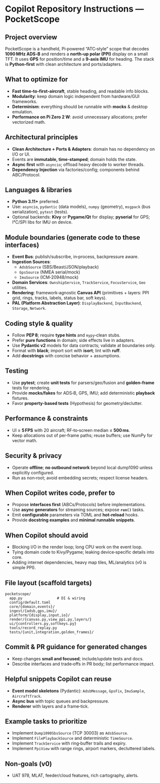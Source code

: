 # Copilot Repository Instructions — PocketScope


## Project overview
PocketScope is a handheld, Pi‑powered “ATC‑style” scope that decodes **1090 MHz ADS‑B** and renders a **north‑up polar (PPI)** display on a small TFT. It uses **GPS** for position/time and a **9‑axis IMU** for heading. The stack is **Python‑first** with clean architecture and ports/adapters.

## What to optimize for
- **Fast time‑to‑first‑aircraft**, stable heading, and readable info blocks.
- **Modularity**: keep domain logic independent from hardware/GUI frameworks.
- **Determinism**: everything should be runnable with **mocks** & desktop emulation.
- **Performance on Pi Zero 2 W**: avoid unnecessary allocations; prefer vectorized math.

## Architectural principles
- **Clean Architecture + Ports & Adapters**: domain has no dependency on I/O or UI.
- Events are **immutable, time‑stamped**; domain holds the state.
- **Async first** with `asyncio`; offload heavy decode to worker threads.
- **Dependency Injection** via factories/config; components behind ABC/Protocol.

## Languages & libraries
- **Python 3.11+** preferred.
- Use: `asyncio`, `pydantic` (data models), `numpy` (geometry), `msgpack` (bus serialization), `pytest` (tests).
- Optional backends: **Kivy** or **Pygame/Qt** for display; **pyserial** for GPS; I²C/SPI libs for IMU on device.

## Module boundaries (generate code to these interfaces)
- **Event Bus**: publish/subscribe, in‑process, backpressure aware.
- **Ingestion Sources**:
  - `AdsbSource` (SBS/Beast/JSON/playback)
  - `GpsSource` (NMEA serial/mock)
  - `ImuSource` (ICM‑20948/mock)
- **Domain Services**: `OwnshipService`, `TrackService`, `FocusService`, `Geo` utilities.
- **Rendering**: framework‑agnostic **Canvas API** (primitives + layers: PPI grid, rings, tracks, labels, status bar, soft keys).
- **PAL (Platform Abstraction Layer)**: `DisplayBackend`, `InputBackend`, `Storage`, `Network`.

## Coding style & quality
- Follow **PEP 8**; require **type hints** and `mypy`‑clean stubs.
- Prefer **pure functions** in domain; side effects live in adapters.
- Use **Pydantic v2** models for data contracts; validate at boundaries only.
- Format with **black**; import sort with **isort**; lint with **ruff**.
- Add **docstrings** with concise behavior + assumptions.

## Testing
- Use **pytest**; create **unit tests** for parsers/geo/fusion and **golden‑frame** tests for rendering.
- Provide **mocks/fakes** for ADS‑B, GPS, IMU; add deterministic **playback** fixtures.
- Favor **property‑based tests** (Hypothesis) for geometry/declutter.

## Performance & constraints
- UI ≥ **5 FPS** with 20 aircraft; RF‑to‑screen median ≤ **500 ms**.
- Keep allocations out of per‑frame paths; reuse buffers; use NumPy for vector math.

## Security & privacy
- Operate **offline**; **no outbound network** beyond local dump1090 unless explicitly configured.
- Run as non‑root; avoid embedding secrets; respect license headers.

## When Copilot writes code, prefer to
- Propose **interfaces first** (ABCs/Protocols) before implementations.
- Use **async generators** for streaming sources; expose **`run()`** tasks.
- Emit **configurable** parameters via TOML and **hot‑reload** hooks.
- Provide **docstring examples** and **minimal runnable snippets**.

## When Copilot should avoid
- Blocking I/O in the render loop; long CPU work on the event loop.
- Tying domain code to Kivy/Pygame; leaking device‑specific details into core.
- Adding internet dependencies, heavy map tiles, ML/analytics (v0 is simple PPI).

## File layout (scaffold targets)
```
pocketscope/
  app.py                # DI & wiring
  config/default.toml
  core/{domain,events}/
  ingest/{adsb,gps,imu}/
  platform/{display,input,io}/
  render/{canvas.py,view_ppi.py,layers/}
  ui/{controllers.py,softkeys.py}
  tools/record_replay.py
  tests/{unit,integration,golden_frames}/
```

## Commit & PR guidance for generated changes
- Keep changes **small and focused**; include/update tests and docs.
- Describe interfaces and trade‑offs in PR body; list performance impact.

## Helpful snippets Copilot can reuse
- **Event model skeletons** (Pydantic): `AdsbMessage`, `GpsFix`, `ImuSample`, `AircraftTrack`.
- **Async bus** with topic queues and backpressure.
- **Renderer** with layers and a frame‑tick.

## Example tasks to prioritize
- Implement `Dump1090SbsSource` (TCP 30003) as `AdsbSource`.
- Implement `FilePlaybackSource` and deterministic `TimeSource`.
- Implement `TrackService` with ring‑buffer trails and expiry.
- Implement `PpiView` with range rings, airport markers, decluttered labels.

## Non‑goals (v0)
- UAT 978, MLAT, feeder/cloud features, rich cartography, alerts.

